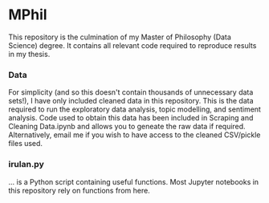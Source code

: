 # MPhil

This repository is the culmination of my Master of Philosophy (Data Science) degree. It contains all relevant code required to reproduce results in my thesis. 

### Data 

For simplicity (and so this doesn't contain thousands of unnecessary data sets!), I have only included cleaned data in this repository. This is the data required to run the exploratory data analysis, topic modelling, and sentiment analysis. Code used to obtain this data has been included in Scraping and Cleaning Data.ipynb and allows you to geneate the raw data if required. Alternatively, email me if you wish to have access to the cleaned CSV/pickle files used. 

### irulan.py
... is a Python script containing useful functions. Most Jupyter notebooks in this repository rely on functions from here. 

